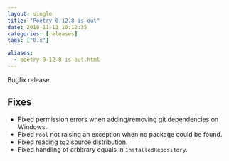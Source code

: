 ```yaml
---
layout: single
title: "Poetry 0.12.8 is out"
date: 2018-11-13 10:12:35
categories: [releases]
tags: ["0.x"]

aliases:
  - poetry-0-12-8-is-out.html
---
```


Bugfix release.

## Fixes

- Fixed permission errors when adding/removing git dependencies on Windows.
- Fixed `Pool` not raising an exception when no package could be found.
- Fixed reading `bz2` source distribution.
- Fixed handling of arbitrary equals in `InstalledRepository`.
